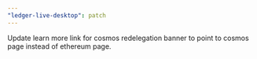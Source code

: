 ```yaml
---
"ledger-live-desktop": patch
---
```


Update learn more link for cosmos redelegation banner to point to cosmos page instead of ethereum page.
